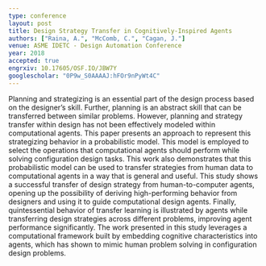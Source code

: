 ```yaml
---
type: conference
layout: post
title: Design Strategy Transfer in Cognitively-Inspired Agents
authors: ["Raina, A.", "McComb, C.", "Cagan, J."]
venue: ASME IDETC - Design Automation Conference
year: 2018
accepted: true
engrxiv: 10.17605/OSF.IO/JBW7Y
googlescholar: "0P9w_S0AAAAJ:hFOr9nPyWt4C"
---
```

Planning and strategizing is an essential part of the design process based on the designer’s skill. Further, planning is an abstract skill that can be transferred between similar problems. However, planning and strategy transfer within design has not been effectively modeled within computational agents. This paper presents an approach to represent this strategizing behavior in a probabilistic model. This model is employed to select the operations that computational agents should perform while solving configuration design tasks. This work also demonstrates that this probabilistic model can be used to transfer strategies from human data to computational agents in a way that is general and useful. This study shows a successful transfer of design strategy from human-to-computer agents, opening up the possibility of deriving high-performing behavior from designers and using it to guide computational design agents. Finally, quintessential behavior of transfer learning is illustrated by agents while transferring design strategies across different problems, improving agent performance significantly. The work presented in this study leverages a computational framework built by embedding cognitive characteristics into agents, which has shown to mimic human problem solving in configuration design problems.
